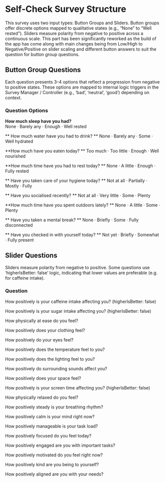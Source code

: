 # Self-Check Survey Structure

This survey uses two input types: Button Groups and Sliders. Button groups offer discrete options mapped to qualitative states (e.g., “None” to “Well rested”). Sliders measure polarity from negative to positive across a continuous scale. This part has been significantly reworked as the build of the app has come along with main changes being from Low/High to Negative/Positive on slider scaling and different button answers to suit the question for button group questions. 


## Button Group Questions

Each question presents 3–4 options that reflect a progression from negative to positive states. These options are mapped to internal logic triggers in the Survey Manager / Controller (e.g., ‘bad’, ‘neutral’, ‘good’) depending on context.

### Question Options	
**How much sleep have you had?**	
None · Barely any · Enough · Well rested	

** How much water have you had to drink?	**
None · Barely any · Some · Well hydrated	

**How much have you eaten today?	**
Too much · Too little · Enough · Well nourished	

**How much time have you had to rest today?	**
None · A little · Enough · Fully rested	

** Have you taken care of your hygiene today?	**
Not at all · Partially · Mostly · Fully	

** Have you socialised recently?	**
Not at all · Very little · Some · Plenty	

**How much time have you spent outdoors lately?	**
None · A little · Some · Plenty	

** Have you taken a mental break?	**
None · Briefly · Some · Fully disconnected	

** Have you checked in with yourself today?	**
Not yet · Briefly · Somewhat · Fully present	




## Slider Questions

Sliders measure polarity from negative to positive. Some questions use ‘higherIsBetter: false’ logic, indicating that lower values are preferable (e.g. for caffeine intake).

### Question	
How positively is your caffeine intake affecting you? (higherIsBetter: false)	

How positively is your sugar intake affecting you? (higherIsBetter: false)	

How physically at ease do you feel?	

How positively does your clothing feel?	

How positively do your eyes feel?	

How positively does the temperature feel to you?	

How positively does the lighting feel to you?	

How positively do surrounding sounds affect you?	

How positively does your space feel?	

How positively is your screen time affecting you? (higherIsBetter: false)	

How physically relaxed do you feel?	

How positively steady is your breathing rhythm?	

How positively calm is your mind right now?	

How positively manageable is your task load?	

How positively focused do you feel today?	

How positively engaged are you with important tasks?	

How positively motivated do you feel right now?	

How positively kind are you being to yourself?	

How positively aligned are you with your needs?	


